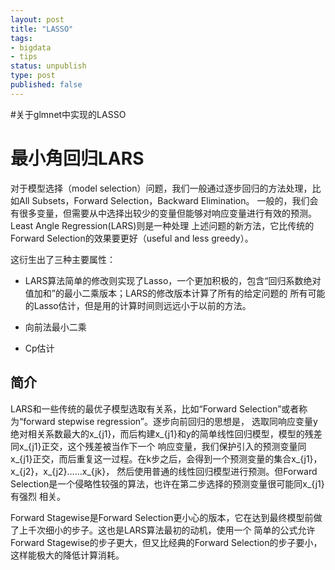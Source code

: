 ```yaml
---
layout: post
title: "LASSO"
tags: 
- bigdata
- tips
status: unpublish
type: post
published: false
---
```


#关于glmnet中实现的LASSO

# 最小角回归LARS

对于模型选择（model selection）问题，我们一般通过逐步回归的方法处理，比如All Subsets，Forward Selection，Backward Elimination。
一般的，我们会有很多变量，但需要从中选择出较少的变量但能够对响应变量进行有效的预测。Least Angle Regression(LARS)则是一种处理
上述问题的新方法，它比传统的Forward Selection的效果要更好（useful and less greedy）。

这衍生出了三种主要属性：

- LARS算法简单的修改则实现了Lasso，一个更加积极的，包含“回归系数绝对值加和”的最小二乘版本；LARS的修改版本计算了所有的给定问题的
所有可能的Lasso估计，但是用的计算时间则远远小于以前的方法。

- 向前法最小二乘

- Cp估计

## 简介

LARS和一些传统的最优子模型选取有关系，比如“Forward Selection”或者称为“forward stepwise regression”。逐步向前回归的思想是，
选取同响应变量y绝对相关系数最大的x_{j1}，而后构建x_{j1}和y的简单线性回归模型，模型的残差同x_{j1}正交，这个残差被当作下一个
响应变量，我们保护引入的预测变量同x_{j1}正交，而后重复这一过程。在k步之后，会得到一个预测变量的集合x_{j1}，x_{j2}，x_{j2}……x_{jk}，
然后使用普通的线性回归模型进行预测。但Forward Selection是一个侵略性较强的算法，也许在第二步选择的预测变量很可能同x_{j1}有强烈
相关。

Forward Stagewise是Forward Selection更小心的版本，它在达到最终模型前做了上千次细小的步子。这也是LARS算法最初的动机，使用一个
简单的公式允许Forward Stagewise的步子更大，但又比经典的Forward Selection的步子要小，这样能极大的降低计算消耗。